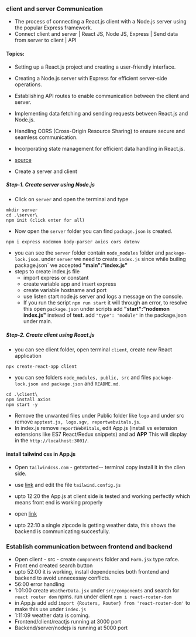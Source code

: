 ### client and server Communication
- The process of connecting a React.js client with a Node.js server using the popular Express framework.
- Connect client and server | React JS, Node JS, Express | Send data from server to client | API
#### Topics:
- Setting up a React.js project and creating a user-friendly interface.
- Creating a Node.js server with Express for efficient server-side operations.
- Establishing API routes to enable communication between the client and server.
- Implementing data fetching and sending requests between React.js and Node.js.
- Handling CORS (Cross-Origin Resource Sharing) to ensure secure and seamless communication.
- Incorporating state management for efficient data handling in React.js.

- [source](https://www.youtube.com/watch?v=rg-OQB0IWJ0)
- Create a server and client 
##### Step-1. Create server using Node.js
- Click on `server` and open the terminal and type 
```
mkdir server
cd .\server\
npm init (click enter for all)
```
- Now open the `server` folder you can find `package.json` is created.
```
npm i express nodemon body-parser axios cors dotenv
```
- you can see the `server` folder contain `node_modules` folder and `package-lock.json`. under `server` we need to create `index.js` since while builing package.json` we accepted **"main":"index.js"**
- steps to create index.js file
    - import express or constant
    - create variable app and insert express
    - create variable hostname and port
    <!-- - call the get in app variable, The first parameter ("/") specifies the route, and the second parameter should be a callback function (req, res) and get the response. -->
    - use listen start node.js server and logs a message on the console.
    - If you run the script `npm run start` it will through an error, to resolve this open `package.json` under scripts add **"start":"nodemon index.js"** instead of **test**. add `"type": "module"` in the package.json under main.

##### Step-2. Create client using React.js
- you can see client folder, open terminal `client`, create new React application
```
npx create-react-app client
```
- you can see folders `node_modules, public, src` and files `package-lock.json and package.json` and `README.md`.
```.
cd .\client\
npm install axios
npm start -y
```
- Remove the unwanted files under Public folder like `logo` and under src remove `apptest.js, logo.sgv, reportwebvitals.js`.
- In index.js remove `reportWebVitals`, edit App.js (install vs extension extensions like ES7 React/Redux snippets) and ad **APP** This will display in the `http://localhost:3001/`.
#### install tailwind css in App.js
- Open `tailwindcss.com` - getstarted-- terminal copy install it in the clien side.
- use [link](https://github.com/Akintola97/weather-yt/blob/main/client/tailwind.config.js) and edit the file `tailwind.config.js`

- upto 12:20 the App.js at client side is tested and working perfectly which means front end is working properly
- open [link](https://openweathermap.org/)
- upto 22:10 a single zipcode is getting weather data, this shows the backend is communicating succesfully.

### Establish communication between frontend and backend
- Open client - src - create `components` folder and `Form.jsx` type rafce.
- Front end created search button
- upto 52:00 it is working, install dependencies both frontend and backend to avoid unnecessay conflicts.
- 56:00 error handling
- 1:01:00 create `WeatherData.jsx` under `src/components` and search for `react router dom` npms. run under client `npm i react-router-dom`
- in App.js add add `import {Routers, Router} from 'react-router-dom'` to make this use under `index.js` 
- 1:11:09 weather data is coming.
- Frontend/client/reactjs running at 3000 port
- Backend/server/nodejs is running at 5000 port
